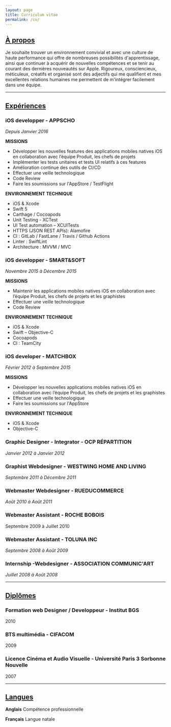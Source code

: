 ```yaml
---
layout: page
title: Curriculum vitae
permalink: /cv/
---
```


## <u>À propos</u>

Je souhaite trouver un environnement convivial et avec une culture de haute performance qui offre de nombreuses possibilités d'apprentissage, ainsi que continuer à acquérir de nouvelles compétences et se tenir au courant des dernières nouveautés sur Apple. Rigoureux, consciencieux, méticuleux, créatifs et organisé sont des adjectifs qui me qualifient et mes excellentes relations humaines me permettent de m'intégrer facilement dans une équipe.

---

## <u>Expériences</u>

### **iOS developper** - APPSCHO

*Depuis Janvier 2016*

**MISSIONS**

- Développer les nouvelles features des applications mobiles natives iOS en collaboration avec l’équipe Produit, les chefs de projets
- Implémenter les tests unitaires et tests UI relatifs à ces features
- Amélioration continue des outils de CI/CD
- Effectuer une veille technologique
- Code Review
- Faire les soumissions sur l'AppStore / TestFlight

**ENVIRONNEMENT TECHNIQUE**

- iOS & Xcode
- Swift 5
- Carthage / Cocoapods
- Unit Testing - XCTest
- UI Test automation – XCUITests
- HTTPS (JSON REST APIs): Alamofire
- CI : GitLab / FastLane / Travis / Github Actions
- Linter : SwiftLint
- Architecture : MVVM / MVC



### **iOS developper** - SMART&SOFT

*Novembre 2015 à Décembre 2015*

**MISSIONS**

- Maintenir les applications mobiles natives iOS en collaboration avec l’équipe Produit, les chefs de projets et les graphistes
- Effectuer une veille technologique
- Code Review

**ENVIRONNEMENT TECHNIQUE**

- iOS & Xcode
- Swift – Objective-C
- Cocoapods
- CI : TeamCity



### **iOS developer** - MATCHBOX

*Février 2012 à Septembre 2015*

**MISSIONS**

- Développer les nouvelles applications mobiles natives iOS en collaboration avec l’équipe Produit, les chefs de projets et les graphistes
- Effectuer une veille technologique
- Faire les soumissions sur l'AppStore

**ENVIRONNEMENT TECHNIQUE**

- iOS & Xcode
- Objective-C



### **Graphic Designer - Integrator** - OCP RÉPARTITION

*Janvier 2012 à Janvier 2012*



### **Graphist Webdesigner** - WESTWING HOME AND LIVING

*Septembre 2011 à Décembre 2011*



### **Webmaster Webdesigner** - RUEDUCOMMERCE

*Août 2010 à Août 2011*



### **Webmaster Assistant** - ROCHE BOBOIS

Septembre 2009 à Juillet 2010



### **Webmaster Assistant** - TOLUNA INC

*Septembre 2008 à Août 2009*



### **Internship -Webdesigner** - ASSOCIATION COMMUNIC'ART

*Juillet 2008 à Août 2008*

***

## <u>Diplômes</u>

### **Formation web Designer / Developpeur** - Institut BGS

2010

### **BTS multimédia** - CIFACOM

2009

### **Licence Cinéma et Audio Visuelle** - Université Paris 3 Sorbonne Nouvelle

2007

***

## <u>Langues</u>

**Anglais** Compétence professionnelle

**Français** Langue natale
